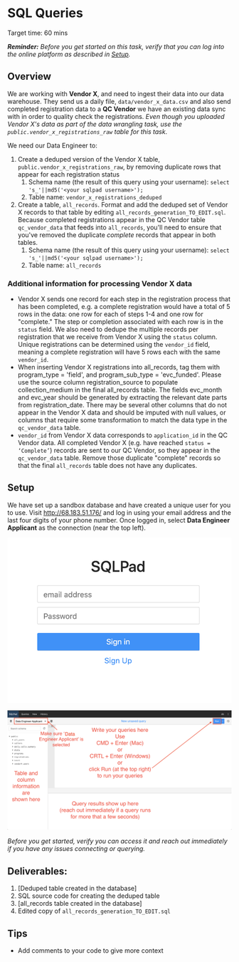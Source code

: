 # SQL Queries

Target time: 60 mins

_**Reminder:** Before you get started on this task, verify that you can log into
the online platform as described in [Setup](#setup)._

## Overview

We are working with **Vendor X**, and need to ingest their data into our data
warehouse. They send us a daily file, `data/vendor_x_data.csv` and also send
completed registration data to a **QC Vendor** we have an existing data sync
with in order to quality check the registrations. _Even though you uploaded
Vendor X's data as part of the data wrangling task, use the
`public.vendor_x_registrations_raw` table for this task_.

We need our Data Engineer to:

1. Create a deduped version of the Vendor X table,
   `public.vendor_x_registrations_raw`, by removing duplicate rows that appear
   for each registration status
   1. Schema name (the result of this query using your username):
      `select 's_'||md5('<your sqlpad username>');`
   2. Table name: `vendor_x_registrations_deduped`
2. Create a table, `all_records`. Format and add the deduped set of Vendor X
   records to that table by editing `all_records_generation_TO_EDIT.sql`.
   Because completed registrations appear in the QC Vendor table
   `qc_vendor_data` that feeds into `all_records`, you'll need to ensure that
   you've removed the duplicate _complete_ records that appear in both tables.
   1. Schema name (the result of this query using your username):
      `select 's_'||md5('<your sqlpad username>');`
   2. Table name: `all_records`

### Additional information for processing Vendor X data

- Vendor X sends one record for each step in the registration process that has
  been completed, e.g. a complete registration would have a total of 5 rows in
  the data: one row for each of steps 1-4 and one row for "complete." The step
  or completion associated with each row is in the `status` field. We also need
  to dedupe the multiple records per registration that we receive from Vendor X
  using the `status` column. Unique registrations can be determined using the
  `vendor_id` field, meaning a complete registration will have 5 rows each with
  the same `vendor_id`.
- When inserting Vendor X registrations into all_records, tag them with
  program_type = 'field', and program_sub_type = 'evc_funded'. Please use the
  source column registration_source to populate collection_medium in the final
  all_records table. The fields evc_month and evc_year should be generated by
  extracting the relevant date parts from registration_date. There may be
  several other columns that do not appear in the Vendor X data and should be
  imputed with null values, or columns that require some transformation to match
  the data type in the `qc_vendor_data` table.
- `vendor_id` from Vendor X data corresponds to `application_id` in the QC
  Vendor data. All completed Vendor X (e.g. have reached `status = ‘Complete’`)
  records are sent to our QC Vendor, so they appear in the `qc_vendor_data`
  table. Remove those duplicate "complete" records so that the final
  `all_records` table does not have any duplicates.

## Setup

We have set up a sandbox database and have created a unique user for you to use.
Visit http://68.183.51.176/ and log in using your email address and the last
four digits of your phone number. Once logged in, select **Data Engineer
Applicant** as the connection (near the top left).

![SQLPad login screen](./meta/sqlpad-login.png "SQLPad login screen")

![SQLPad layout](./meta/sqlpad-layout.png "SQLPad layout")

_Before you get started, verify you can access it and reach out immediately if
you have any issues connecting or querying._

## Deliverables:

1. [Deduped table created in the database]
2. SQL source code for creating the deduped table
3. [all_records table created in the database]
4. Edited copy of `all_records_generation_TO_EDIT.sql`

## Tips

- Add comments to your code to give more context
